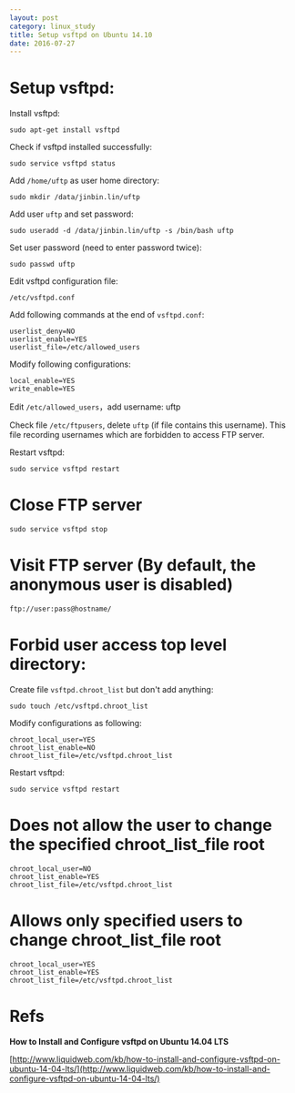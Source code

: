 ```yaml
---
layout: post
category: linux_study
title: Setup vsftpd on Ubuntu 14.10
date: 2016-07-27
---
```


# Setup vsftpd:

Install vsftpd:

```
sudo apt-get install vsftpd
```

Check if vsftpd installed successfully:

```
sudo service vsftpd status
```

Add `/home/uftp` as user home directory:

```
sudo mkdir /data/jinbin.lin/uftp
```

Add user `uftp` and set password:

```
sudo useradd -d /data/jinbin.lin/uftp -s /bin/bash uftp
```

Set user password (need to enter password twice):

```
sudo passwd uftp
```

Edit vsftpd configuration file:

```
/etc/vsftpd.conf
```

Add following commands at the end of `vsftpd.conf`:

```
userlist_deny=NO
userlist_enable=YES
userlist_file=/etc/allowed_users
```

Modify following configurations:

```
local_enable=YES
write_enable=YES
```

Edit `/etc/allowed_users`，add username: uftp

Check file `/etc/ftpusers`, delete `uftp` (if file contains this username). 
This file recording usernames which are forbidden to access FTP server.

Restart vsftpd:

```
sudo service vsftpd restart
```

# Close FTP server

```
sudo service vsftpd stop
```

# Visit FTP server (By default, the anonymous user is disabled)

```
ftp://user:pass@hostname/
```

# Forbid user access top level directory:

Create file `vsftpd.chroot_list` but don't add anything:

```
sudo touch /etc/vsftpd.chroot_list
```

Modify configurations as following:

```
chroot_local_user=YES
chroot_list_enable=NO
chroot_list_file=/etc/vsftpd.chroot_list
```

Restart vsftpd:

```
sudo service vsftpd restart
```

# Does not allow the user to change the specified chroot_list_file root

```
chroot_local_user=NO
chroot_list_enable=YES
chroot_list_file=/etc/vsftpd.chroot_list
```

# Allows only specified users to change chroot_list_file root

```
chroot_local_user=YES
chroot_list_enable=YES
chroot_list_file=/etc/vsftpd.chroot_list
```

# Refs

**How to Install and Configure vsftpd on Ubuntu 14.04 LTS**

[http://www.liquidweb.com/kb/how-to-install-and-configure-vsftpd-on-ubuntu-14-04-lts/](http://www.liquidweb.com/kb/how-to-install-and-configure-vsftpd-on-ubuntu-14-04-lts/)